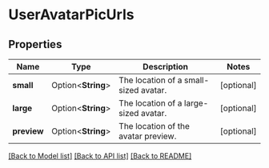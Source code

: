 # UserAvatarPicUrls

## Properties

Name | Type | Description | Notes
------------ | ------------- | ------------- | -------------
**small** | Option<**String**> | The location of a small-sized avatar. | [optional]
**large** | Option<**String**> | The location of a large-sized avatar. | [optional]
**preview** | Option<**String**> | The location of the avatar preview. | [optional]

[[Back to Model list]](../README.md#documentation-for-models) [[Back to API list]](../README.md#documentation-for-api-endpoints) [[Back to README]](../README.md)


